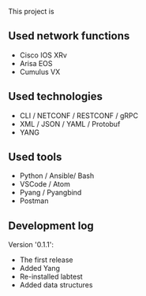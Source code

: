This project is

## Used network functions
- Cisco IOS XRv
- Arisa EOS
- Cumulus VX

## Used technologies
- CLI / NETCONF / RESTCONF / gRPC
- XML / JSON / YAML / Protobuf
- YANG

## Used tools
- Python / Ansible/ Bash
- VSCode / Atom
- Pyang / Pyangbind
- Postman

## Development log
Version '0.1.1':
- The first release
- Added Yang
- Re-installed labtest
- Added data structures
